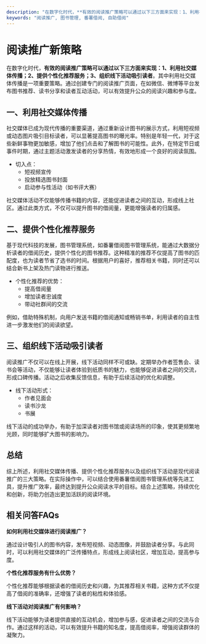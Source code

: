 ```yaml
---
description: "在数字化时代，**有效的阅读推广策略可以通过以下三方面来实现：1、利用社交媒体传播；2、提供个性化推荐服务；3、组织线下活动吸引读者**。其中利用社交媒体传播是一项重要策略。通过创建专门的阅读推广页面，在如微信、微博等平台发布图书推荐、读书分享和读者互动活动，可以有效提升公众的阅读兴趣和参与度。"
keywords: "阅读推广, 图书管理, 番薯借阅, 自助借阅"
---
```

# 阅读推广新策略

在数字化时代，**有效的阅读推广策略可以通过以下三方面来实现：1、利用社交媒体传播；2、提供个性化推荐服务；3、组织线下活动吸引读者**。其中利用社交媒体传播是一项重要策略。通过创建专门的阅读推广页面，在如微信、微博等平台发布图书推荐、读书分享和读者互动活动，可以有效提升公众的阅读兴趣和参与度。

## 一、利用社交媒体传播

社交媒体已成为现代传播的重要渠道，通过重新设计图书的展示方式，利用短视频或动态图片吸引目标读者，可以显著提高图书的曝光率。特别是年轻一代，对于这些新鲜事物更加敏感，增加了他们点击和了解图书的可能性。此外，在特定节日或事件时期，通过主题活动激发读者的分享热情，有效地形成一个良好的阅读氛围。

- 切入点：
  - 短视频宣传
  - 投放精选图书封面
  - 启动参与性活动（如书评大赛）
  
社交媒体活动不仅能够传播书籍的内容，还能促进读者之间的互动，形成线上社区。通过此类方式，不仅可以提升图书的借阅量，更能增强读者的归属感。

## 二、提供个性化推荐服务

基于现代科技的发展，图书管理系统，如番薯借阅图书管理系统，能通过大数据分析读者的借阅历史，提供个性化的图书推荐。这种精准的推荐不仅提高了图书的匹配度，也为读者节省了选书的时间。根据用户的喜好，推荐相关书籍，同时还可以结合新书上架及热门读物进行推送。

- 个性化推荐的优势：
  - 提高借阅量
  - 增加读者忠诚度
  - 带动社群间的交流
  
例如，借助特殊机制，向用户发送书籍的借阅通知或畅销书单，利用读者的自主性进一步激发他们的阅读欲望。

## 三、组织线下活动吸引读者

阅读推广不仅可以在线上开展，线下活动同样不可或缺。定期举办作者签售会、读书会等活动，不仅能够让读者体验到纸质书的魅力，也能够促进读者之间的交流，形成口碑传播。活动之后收集反馈信息，有助于后续活动的优化和调整。

- 线下活动形式：
  - 作者见面会
  - 读书沙龙
  - 书展
    
线下活动的成功举办，有助于加深读者对图书馆或阅读场所的印象，使其更频繁地光顾，同时能够扩大图书的影响力。

## 总结

综上所述，利用社交媒体传播、提供个性化推荐服务以及组织线下活动是现代阅读推广的三大策略。在实际操作中，可以结合使用番薯借阅图书管理系统等先进工具，提升推广效率，最终达到提升公众阅读水平的目标。结合上述策略，持续优化和创新，将助力创造出更加活跃的阅读环境。

## 相关问答FAQs

**如何利用社交媒体进行阅读推广？**

通过设计吸引人的图书内容，发布短视频、动态图像，并鼓励读者分享。与此同时，可以利用社交媒体的广泛传播特点，形成线上阅读社区，增加互动，提高参与度。

**个性化推荐服务有什么优势？**

个性化推荐能够根据读者的借阅历史和兴趣，为其推荐相关书籍，这种方式不仅提高了借阅的准确率，还增强了读者的粘性和体验感。

**线下活动对阅读推广有何影响？**

线下活动能够为读者提供直接的互动机会，增加参与感，促进读者之间的交流与合作。通过这样的活动，可以有效提升书籍的知名度，提高借阅率，增强阅读群体的凝聚力。

